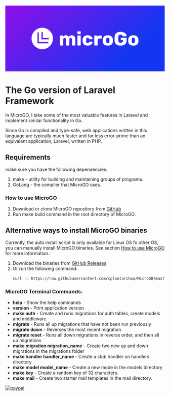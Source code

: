 ![logo](https://raw.githubusercontent.com/cploutarchou/MicroGO/master/docs/cover.png)
# The Go version of Laravel Framework

In MicroGO, I take some of the most valuable features in Laravel and implement similar functionality in Go.

Since Go is compiled and type-safe, web applications written in this language are typically much faster and far less
error-prone than an equivalent application, Laravel, written in PHP.

## Requirements
make sure you have the following dependencies:
1. make - utility for building and maintaining groups of programs.
2. GoLang - the compiler that MicroGO uses.

### How to use MicroGO
1. Download or clone MicroGO repository from [GitHub](https://github.com/cploutarchou/MicroGO.git)
2. Run make build command in the root directory of MicroGO.

## Alternative ways to install MicroGO binaries
Currently, the auto install script is only available for Linux OS fo other OS, you can manually install MicroGO binaries. See section [How to use MicroGO](#how-to-use-microgo) for more information.:
1. Download the binaries from [GitHub Releases](https://github.com/cploutarchou/MicroGO/releases)
2. Or run the following command:
    ```bash
    curl -L https://raw.githubusercontent.com/cploutarchou/MicroGO/master/install.sh | bash
    ```
### MicroGO Terminal Commands:

* **help**                           - Show the help commands
* **version**                        - Print application version
* **make auth**                      - Create and runs migrations for auth tables, create models and middleware.
* **migrate**                        - Runs all up migrations that have not been run previously
* **migrate down**                   - Reverses the most recent migration
* **migrate reset**                  - Runs all down migrations in reverse order, and then all up migrations
* **make migration migration_name**  - Create two new up and down migrations in the migrations folder
* **make handler handler_name**      - Create a stub handler on handlers directory
* **make model  model_name**         - Create a new mode in the models directory
* **make key**                       - Create a random key of 32 characters.
* **make mail**                      - Create two starter mail templates in the mail directory.

[![paypal](https://www.paypalobjects.com/en_US/i/btn/btn_donateCC_LG.gif)](https://www.paypal.com/donate?hosted_button_id=EH6BNRFVPZ63N)
